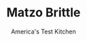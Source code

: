 ---
layout: ../../layouts/MarkdownPostLayout.astro
title: Matzo Brittle
author: America's Test Kitchen
pubDate: 2023-03-15
description: "The perfect Passover treat."
image_url: https://res.cloudinary.com/hksqkdlah/image/upload/ar_1:1,c_fill,dpr_2.0,f_auto,fl_lossy.progressive.strip_profile,g_faces:auto,q_auto:low,w_344/9269_sfs-matzobrittle-1-1-275423
tags: ["Desserts or Baked Goods","Chocolate","Snacks","Passover","Looking for a Recipe"]
calories: 3558
protein: 3
carbohydrates: 28
fats: 
fiber: 2
ingredients: ["3 (6 1/2-inch) squares, matzo","12 tablespoons (1 1/2 sticks), unsalted butter, cut into 12 pieces","1 cup packed (7 ounces), light brown sugar","1 teaspoon, vanilla extract","1 cup (6 ounces), semisweet chocolate chips","1/2 teaspoon, kosher salt","1 cup, slivered almonds, toasted"]
serves: 12
time: "1 hour, plus 30 minutes chilling"
instructions: ["Adjust oven rack to middle position and heat oven to 350 degrees. Line 13 by 9-inch metal baking pan with aluminum foil, allowing foil to hang over pan edges. Spray foil with cooking spray. Place 2 matzo squares in bottom of pan. Cut remaining matzo into two 6½ by 2½-inch rectangles and fit into empty space of pan.","Bring butter and brown sugar to boil in medium saucepan over medium heat and cook, stirring constantly, until thickened, 2 to 3 minutes. Off heat, stir in vanilla. Pour caramel over matzo, spreading to coat completely. Bake until deep golden brown, about 10 minutes.","Remove pan from oven and let cool 5 minutes. Sprinkle chocolate chips over caramel and let sit 5 minutes. Spread chocolate in even layer and sprinkle with salt and almonds. Refrigerate until firm, at least 30 minutes. Invert brittle onto cutting board, discard foil, and break into large pieces. Serve. (Brittle can be stored in airtight container at room temperature for up to 4 days.)"]
nutrition: ["145 mg Potassium","72 mg Phosphorus","43 mg Calcium","1 mg Iron","43 mg Magnesium","85 mg Sodium","20 g Fat","7 g Monounsaturated","1 g Polyunsaturated","30 mg Cholesterol","10 g Saturated","2 g Fiber","7 µg Folate (food)","19 g Sugars","1 µg Vitamin K","3 g Water","28 g Carbs","7 µg Folate equivalent (total)","3 g Protein","2 mg Vitamin E","97 µg Vitamin A","296 kcal Energy","19 g Sugars, added","3558 calories"]
notes: ""
---